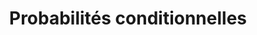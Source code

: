 ---
title       : Probabilités conditionnelles
description : Nous allons dans ce chapitre introduire la notion très importante de conditionalité ainsi que le fameux théorème de Bayes.
attachments :
  slides_link : https://s3.amazonaws.com/assets.datacamp.com/course/teach/slides_example.pdf

---